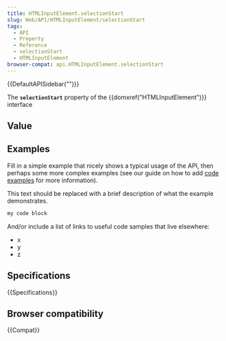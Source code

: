 ```yaml
---
title: HTMLInputElement.selectionStart
slug: Web/API/HTMLInputElement/selectionStart
tags:
  - API
  - Property
  - Reference
  - selectionStart
  - HTMLInputElement
browser-compat: api.HTMLInputElement.selectionStart
---
```

{{DefaultAPISidebar("")}}

The **`selectionStart`** property of the {{domxref("HTMLInputElement")}} interface 

## Value



## Examples

Fill in a simple example that nicely shows a typical usage of the API, then perhaps some more complex examples (see our guide on how to add [code examples](/en-US/docs/MDN/Contribute/Structures/Code_examples) for more information).

This text should be replaced with a brief description of what the example demonstrates.

```js
my code block
```

And/or include a list of links to useful code samples that live elsewhere:

*   x
*   y
*   z

## Specifications

{{Specifications}}

## Browser compatibility

{{Compat}}


